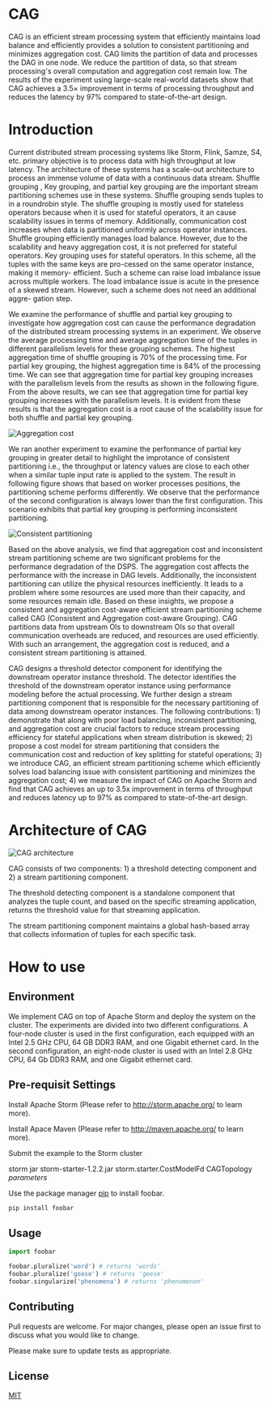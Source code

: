 # CAG
CAG is an efficient stream processing system that efficiently maintains load balance and efficiently provides a solution to consistent partitioning and minimizes aggregation cost. CAG limits the partition of data and processes the DAG in one node. We reduce the partition of data, so that stream processing's overall computation and aggregation cost remain low. The results of the experiment using large-scale real-world datasets show that CAG achieves a 3.5× improvement in terms of processing throughput and reduces the latency by 97% compared to state-of-the-art design. 

# Introduction
Current distributed stream processing systems like Storm, Flink, Samze, S4, etc. primary objective is to process data with high throughput at low latency. The architecture of these systems has a scale-out architecture to process an immense volume of data with a continuous data stream. Shuffle grouping , Key grouping, and partial key grouping are the important stream partitioning schemes use in these systems. Shuffle grouping sends tuples to  in a roundrobin style. The shuffle grouping is mostly used for stateless operators because when it is used for stateful operators, it an cause scalability issues in terms of memory. Additionally, communication cost increases when data is partitioned uniformly across operator instances. Shuffle grouping efficiently manages load balance. However, due to the scalability and heavy aggregation cost, it is not preferred for stateful operators. Key grouping uses for stateful operators. In this scheme, all the tuples with the same keys are pro-cessed on the same operator instance, making it memory- efficient. Such a scheme can raise load imbalance issue across multiple workers. The load imbalance issue is acute in the presence of a skewed stream. However, such a scheme does not need an additional aggre- gation step. 

We examine the performance of shuffle and partial key grouping to investigate how aggregation cost can cause the performance degradation of the distributed stream processing systems in an experiment. We observe the average processing time and average aggregation time of the tuples in different parallelism levels for these grouping schemes. The highest aggregation time of shuffle grouping is 70% of the processing time. For partial key grouping, the highest aggregation time is 84% of the processing time. We can see that aggregation time for partial key grouping increases with the parallelism levels from the results as shown in the following figure. From the above results, we can see that aggregation time for partial key grouping increases with the parallelism levels. It is evident from these results is that the aggregation cost is a root cause of the scalability issue for both shuffle and partial key grouping.

![Aggregation cost](https://github.com/mudassar66/CAG/blob/main/images/aggregation_cost.png?raw=true)

We ran another experiment to examine the performance of partial key grouping in greater detail to highlight the improtance of consistent partitioning i.e., the throughput or latency values are close to each other when a similar tuple input rate is applied to the system. The result in following figure shows that based on worker processes positions, the partitioning scheme performs differently. We observe that the performance of the second configuration is always lower than the first configuration. This scenario exhibits that partial key grouping is performing inconsistent partitioning.  

![Consistent partitioning](https://github.com/mudassar66/CAG/blob/main/images/consistency.png?raw=true)

Based on the above analysis, we find that aggregation cost and inconsistent stream partitioning scheme are two significant problems for the performance degradation of the DSPS. The aggregation cost affects the performance with the increase in DAG levels. Additionally, the inconsistent partitioning can utilize the physical resources inefficiently. It leads to a problem where some resources are used more than their capacity, and some resources remain idle.  Based on these insights, we propose a consistent and aggregation cost-aware efficient stream partitioning scheme called CAG (Consistent and Aggregation cost-aware Grouping). CAG partitions data from upstream OIs to downstream OIs so that overall communication overheads are reduced, and resources are used efficiently. With such an arrangement, the aggregation cost is reduced, and a consistent stream partitioning is attained.


CAG designs a threshold detector component for identifying the downstream operator instance threshold. The detector identifies the threshold of the downstream operator instance using performance modeling before the actual processing. We further design a stream partitioning component that is responsible for the necessary partitioning of data among downstream operator instances. The following contributions: 1) demonstrate that along with poor load balancing, inconsistent partitioning, and aggregation cost are crucial factors to reduce stream processing efficiency for stateful applications when stream distribution is skewed; 2) propose a cost model for stream partitioning that considers the communication cost and reduction of key splitting for stateful operations; 3) we introduce CAG, an efficient stream partitioning scheme which efficiently solves load balancing issue with consistent partitioning and minimizes the aggregation cost; 4) we measure the impact of CAG on Apache Storm and find that CAG achieves an up to 3.5x improvement in terms of throughput and reduces latency up to 97% as compared to state-of-the-art design. 


# Architecture of CAG

![CAG architecture](https://github.com/mudassar66/CAG/blob/main/images/cag_main.png?raw=true)

CAG consists of two components: 1) a threshold detecting component and 2) a stream partitioning component. 

The threshold detecting component is a standalone component that analyzes the tuple count, and based on the specific streaming application, returns the threshold value for that streaming application. 

The stream partitioning component maintains a global hash-based array that collects information of tuples for each specific task. 

# How to use

## Environment
We implement CAG on top of Apache Storm and deploy the system on the cluster. The experiments are divided into two different configurations. A four-node cluster is used in the first configuration, each equipped with an Intel 2.5 GHz CPU, 64 GB DDR3 RAM,  and one Gigabit ethernet card. In the second configuration, an eight-node cluster is used with an Intel 2.8 GHz CPU, 64 Gb DDR3 RAM, and one Gigabit ethernet card. 

## Pre-requisit Settings

Install Apache Storm (Please refer to http://storm.apache.org/ to learn more).

Install Apace Maven (Please refer to http://maven.apache.org/ to learn more).

Submit the example to the Storm cluster

  storm jar storm-starter-1.2.2.jar storm.starter.CostModelFd CAGTopology *parameters* 



Use the package manager [pip](https://pip.pypa.io/en/stable/) to install foobar.

```bash
pip install foobar
```

## Usage


```python
import foobar

foobar.pluralize('word') # returns 'words'
foobar.pluralize('goose') # returns 'geese'
foobar.singularize('phenomena') # returns 'phenomenon'
```

## Contributing
Pull requests are welcome. For major changes, please open an issue first to discuss what you would like to change.

Please make sure to update tests as appropriate.

## License
[MIT](https://choosealicense.com/licenses/mit/)
